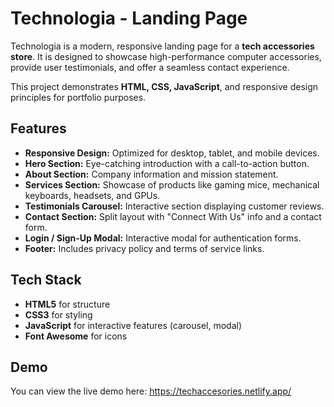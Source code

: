 # Technologia - Landing Page

Technologia is a modern, responsive landing page for a **tech accessories store**. It is designed to showcase high-performance computer accessories, provide user testimonials, and offer a seamless contact experience.  

This project demonstrates **HTML, CSS, JavaScript**, and responsive design principles for portfolio purposes.  

## Features
- **Responsive Design:** Optimized for desktop, tablet, and mobile devices.  
- **Hero Section:** Eye-catching introduction with a call-to-action button.  
- **About Section:** Company information and mission statement.  
- **Services Section:** Showcase of products like gaming mice, mechanical keyboards, headsets, and GPUs.  
- **Testimonials Carousel:** Interactive section displaying customer reviews.  
- **Contact Section:** Split layout with "Connect With Us" info and a contact form.  
- **Login / Sign-Up Modal:** Interactive modal for authentication forms.  
- **Footer:** Includes privacy policy and terms of service links.  

## Tech Stack
- **HTML5** for structure  
- **CSS3** for styling  
- **JavaScript** for interactive features (carousel, modal)  
- **Font Awesome** for icons  

## Demo
You can view the live demo here: https://techaccesories.netlify.app/  


